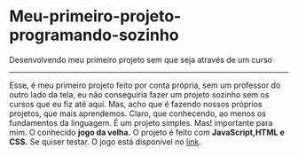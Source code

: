 # Meu-primeiro-projeto-programando-sozinho
 Desenvolvendo meu primeiro projeto sem que seja através de um curso
***
Esse, é meu primeiro projeto feito por conta própria, sem um professor do outro lado da tela, eu não conseguiria fazer um projeto sozinho sem os cursos que eu fiz até aqui. Mas, acho que é fazendo nossos próprios projetos, que mais aprendemos. Claro, que conhecendo, ao menos os fundamentos da linguagem. É um projeto simples. Mas! importante para mim. O conhecido **jogo da velha.** O projeto é feito com **JavaScript,HTML e CSS.** Se quiser testar. O jogo está disponível no [link](https://thawing-thicket-95785.herokuapp.com). 
